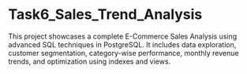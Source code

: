 # Task6_Sales_Trend_Analysis
This project showcases a complete E-Commerce Sales Analysis using advanced SQL techniques in PostgreSQL. It includes data exploration, customer segmentation, category-wise performance, monthly revenue trends, and optimization using indexes and views.
